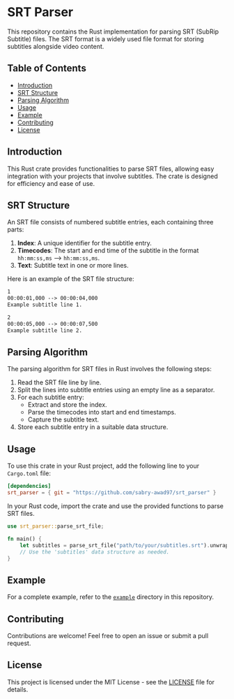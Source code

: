 # SRT Parser

This repository contains the Rust implementation for parsing SRT (SubRip Subtitle) files. The SRT format is a widely used file format for storing subtitles alongside video content.

## Table of Contents

- [Introduction](#introduction)
- [SRT Structure](#srt-structure)
- [Parsing Algorithm](#parsing-algorithm)
- [Usage](#usage)
- [Example](#example)
- [Contributing](#contributing)
- [License](#license)

## Introduction

This Rust crate provides functionalities to parse SRT files, allowing easy integration with your projects that involve subtitles. The crate is designed for efficiency and ease of use.

## SRT Structure

An SRT file consists of numbered subtitle entries, each containing three parts:

1. **Index**: A unique identifier for the subtitle entry.
2. **Timecodes**: The start and end time of the subtitle in the format `hh:mm:ss,ms` --> `hh:mm:ss,ms`.
3. **Text**: Subtitle text in one or more lines.

Here is an example of the SRT file structure:

```txt
1
00:00:01,000 --> 00:00:04,000
Example subtitle line 1.

2
00:00:05,000 --> 00:00:07,500
Example subtitle line 2.
```

## Parsing Algorithm

The parsing algorithm for SRT files in Rust involves the following steps:

1. Read the SRT file line by line.
2. Split the lines into subtitle entries using an empty line as a separator.
3. For each subtitle entry:
   - Extract and store the index.
   - Parse the timecodes into start and end timestamps.
   - Capture the subtitle text.
4. Store each subtitle entry in a suitable data structure.

## Usage

To use this crate in your Rust project, add the following line to your `Cargo.toml` file:

```toml
[dependencies]
srt_parser = { git = "https://github.com/sabry-awad97/srt_parser" }
```

In your Rust code, import the crate and use the provided functions to parse SRT files.

```rust
use srt_parser::parse_srt_file;

fn main() {
    let subtitles = parse_srt_file("path/to/your/subtitles.srt").unwrap();
    // Use the 'subtitles' data structure as needed.
}
```

## Example

For a complete example, refer to the [`example`](./example) directory in this repository.

## Contributing

Contributions are welcome! Feel free to open an issue or submit a pull request.

## License

This project is licensed under the MIT License - see the [LICENSE](./LICENSE) file for details.
